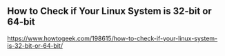 ## How to Check if Your Linux System is 32-bit or 64-bit
https://www.howtogeek.com/198615/how-to-check-if-your-linux-system-is-32-bit-or-64-bit/
